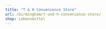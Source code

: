 ```yaml
---
title: "T & H Convenience Store"
url: /birmingham/t-und-h-convenience-store/
shop: Lebensmittel
---
```

